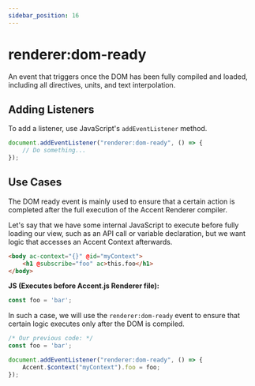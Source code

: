 ```yaml
---
sidebar_position: 16
---
```


# renderer:dom-ready

An event that triggers once the DOM has been fully compiled and loaded, including all directives, units, and text interpolation.

## Adding Listeners 

To add a listener, use JavaScript's `addEventListener` method. 

```js
document.addEventListener("renderer:dom-ready", () => {
    // Do something...
});
```

## Use Cases
 
The DOM ready event is mainly used to ensure that a certain action is completed after the full execution of the Accent Renderer compiler. 

Let's say that we have some internal JavaScript to execute before fully loading our view, such as an API call or variable declaration, but we want logic that accesses an Accent Context afterwards. 

```html
<body ac-context="{}" @id="myContext">
    <h1 @subscribe="foo" ac>this.foo</h1>
</body>
```

**JS (Executes before Accent.js Renderer file):** 

```js
const foo = 'bar'; 
```

In such a case, we will use the `renderer:dom-ready` event to ensure that certain logic executes only after the DOM is compiled. 

```js
/* Our previous code: */
const foo = 'bar'; 

document.addEventListener("renderer:dom-ready", () => {
    Accent.$context("myContext").foo = foo;
});
````
